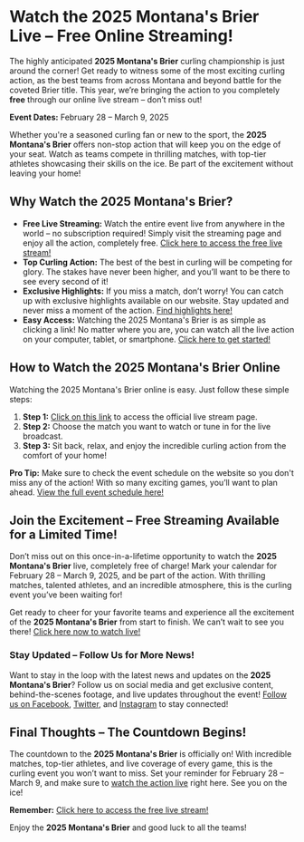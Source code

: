 # Watch the 2025 Montana's Brier Live – Free Online Streaming!

The highly anticipated **2025 Montana's Brier** curling championship is just around the corner! Get ready to witness some of the most exciting curling action, as the best teams from across Montana and beyond battle for the coveted Brier title. This year, we’re bringing the action to you completely **free** through our online live stream – don’t miss out!

**Event Dates:** February 28 – March 9, 2025

Whether you're a seasoned curling fan or new to the sport, the **2025 Montana's Brier** offers non-stop action that will keep you on the edge of your seat. Watch as teams compete in thrilling matches, with top-tier athletes showcasing their skills on the ice. Be part of the excitement without leaving your home!

## Why Watch the 2025 Montana's Brier?

- **Free Live Streaming:** Watch the entire event live from anywhere in the world – no subscription required! Simply visit the streaming page and enjoy all the action, completely free. [Click here to access the free live stream!](https://tinyurl.com/livestreamfreeo?st=2025montanasbrier&si=gh)
- **Top Curling Action:** The best of the best in curling will be competing for glory. The stakes have never been higher, and you’ll want to be there to see every second of it!
- **Exclusive Highlights:** If you miss a match, don’t worry! You can catch up with exclusive highlights available on our website. Stay updated and never miss a moment of the action. [Find highlights here!](https://tinyurl.com/livestreamfreeo?st=2025montanasbrier&si=gh)
- **Easy Access:** Watching the 2025 Montana's Brier is as simple as clicking a link! No matter where you are, you can watch all the live action on your computer, tablet, or smartphone. [Click here to get started!](https://tinyurl.com/livestreamfreeo?st=2025montanasbrier&si=gh)

## How to Watch the 2025 Montana's Brier Online

Watching the 2025 Montana's Brier online is easy. Just follow these simple steps:

1. **Step 1:** [Click on this link](https://tinyurl.com/livestreamfreeo?st=2025montanasbrier&si=gh) to access the official live stream page.
2. **Step 2:** Choose the match you want to watch or tune in for the live broadcast.
3. **Step 3:** Sit back, relax, and enjoy the incredible curling action from the comfort of your home!

**Pro Tip:** Make sure to check the event schedule on the website so you don't miss any of the action! With so many exciting games, you’ll want to plan ahead. [View the full event schedule here!](https://tinyurl.com/livestreamfreeo?st=2025montanasbrier&si=gh)

## Join the Excitement – Free Streaming Available for a Limited Time!

Don’t miss out on this once-in-a-lifetime opportunity to watch the **2025 Montana's Brier** live, completely free of charge! Mark your calendar for February 28 – March 9, 2025, and be part of the action. With thrilling matches, talented athletes, and an incredible atmosphere, this is the curling event you’ve been waiting for!

Get ready to cheer for your favorite teams and experience all the excitement of the **2025 Montana's Brier** from start to finish. We can’t wait to see you there! [Click here now to watch live!](https://tinyurl.com/livestreamfreeo?st=2025montanasbrier&si=gh)

### Stay Updated – Follow Us for More News!

Want to stay in the loop with the latest news and updates on the **2025 Montana's Brier**? Follow us on social media and get exclusive content, behind-the-scenes footage, and live updates throughout the event! [Follow us on Facebook](https://tinyurl.com/livestreamfreeo?st=2025montanasbrier&si=gh), [Twitter](https://tinyurl.com/livestreamfreeo?st=2025montanasbrier&si=gh), and [Instagram](https://tinyurl.com/livestreamfreeo?st=2025montanasbrier&si=gh) to stay connected!

## Final Thoughts – The Countdown Begins!

The countdown to the **2025 Montana's Brier** is officially on! With incredible matches, top-tier athletes, and live coverage of every game, this is the curling event you won’t want to miss. Set your reminder for February 28 – March 9, and make sure to [watch the action live](https://tinyurl.com/livestreamfreeo?st=2025montanasbrier&si=gh) right here. See you on the ice!

**Remember:** [Click here to access the free live stream!](https://tinyurl.com/livestreamfreeo?st=2025montanasbrier&si=gh)

Enjoy the **2025 Montana's Brier** and good luck to all the teams!
